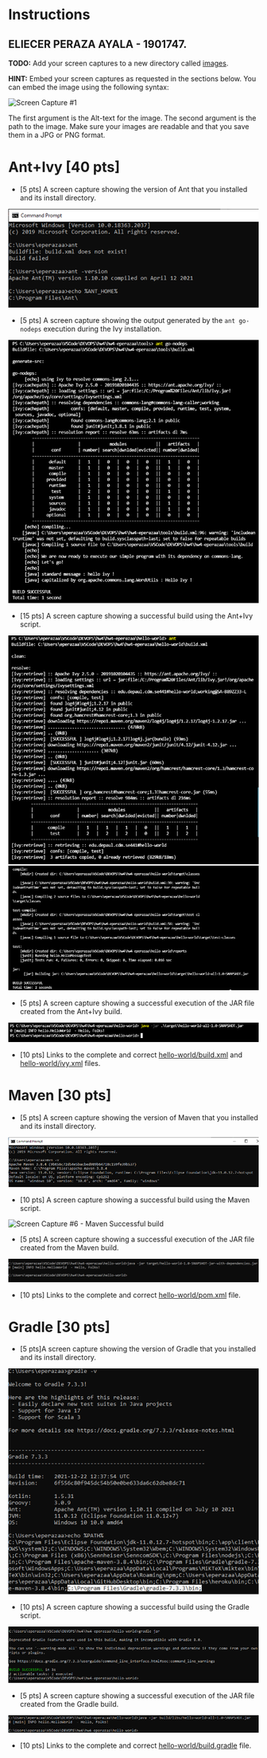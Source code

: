 # Instructions
## ELIECER PERAZA AYALA - 1901747.

**TODO:** Add your screen captures to a new directory called [images](images).

**HINT:** Embed your screen captures as requested in the sections below. You can embed the image using the following syntax:


![Screen Capture #1](images/my-screen-capture.jpg)


The first argument is the Alt-text for the image. The second argument is the path to the image. Make sure your images are readable and that you save them in a JPG or PNG format.

# Ant+Ivy [40 pts]
- [5 pts] A screen capture showing the version of Ant that you installed and its install directory.

![Screen Capture #1 - ant version and dir](images/AntIvy_1.PNG)


- [5 pts] A screen capture showing the output generated by the `ant go-nodeps` execution during the Ivy installation.

![Screen Capture #2 - ant go-nodeps](images/AntIvy_2.PNG)


- [15 pts] A screen capture showing a successful build using the Ant+Ivy script.

![Screen Capture #3a - Ant Ivy script - part a](images/AntIvy_3a.PNG)
![Screen Capture #3b - Ant Ivy script - part b](images/AntIvy_3b.PNG)


- [5 pts] A screen capture showing a successful execution of the JAR file created from the Ant+Ivy build.

![Screen Capture #4 - JAR file execution](images/AntIvy_4.PNG)


- [10 pts] Links to the complete and correct [hello-world/build.xml](hello-world/build.xml) and [hello-world/ivy.xml](hello-world/ivy.xml) files.

# Maven [30 pts]
- [5 pts] A screen capture showing the version of Maven that you installed and its install directory.

![Screen Capture #5 - Maven version and DIR](images/Maven_5.PNG)


- [10 pts] A screen capture showing a successful build using the Maven script.

![Screen Capture #6 - Maven Successful build](images/Maven_6.PNG)


- [5 pts] A screen capture showing a successful execution of the JAR file created from the Maven build.

![Screen Capture #7 - Maven Successful JAR exec](images/Maven_7.PNG)



- [10 pts] Links to the complete and correct [hello-world/pom.xml](hello-world/pom.xml) file.

# Gradle [30 pts]
- [5 pts]A screen capture showing the version of Gradle that you installed and its install directory.

![Screen Capture #8 - Gradle version and DIR](images/Gradle_8.PNG)


- [10 pts] A screen capture showing a successful build using the Gradle script.

![Screen Capture #9 - Gradle Successful build](images/Gradle_9.PNG)


- [5 pts] A screen capture showing a successful execution of the JAR file created from the Gradle build.

![Screen Capture #10 - Gradle Successful JAR exec](images/Gradle_10.PNG)


- [10 pts] Links to the complete and correct [hello-world/build.gradle](hello-world/build.gradle) file.
